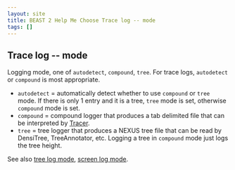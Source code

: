 ```yaml
---
layout: site
title: BEAST 2 Help Me Choose Trace log -- mode
tags: []
---
```


## Trace log -- mode

Logging mode, one of `autodetect`, `compound`, `tree`. For trace logs, `autodetect` or `compound` is most appropriate.

* `autodetect` = automatically detect whether to use `compound` or `tree` mode. If there is only 1 entry and it is a tree, `tree` mode is set, otherwise `compound` mode is set.
* `compound` = compound logger that produces a tab delimited file that can be interpreted by [Tracer](https://github.com/beast-dev/tracer/releases/).
* `tree` = tree logger that produces a NEXUS tree file that can be read by DensiTree, TreeAnnotator, etc. Logging a tree in `compound` mode just logs the tree height.

See also [tree log mode](../treelog/mode/), [screen log mode](../screenlog/mode/).